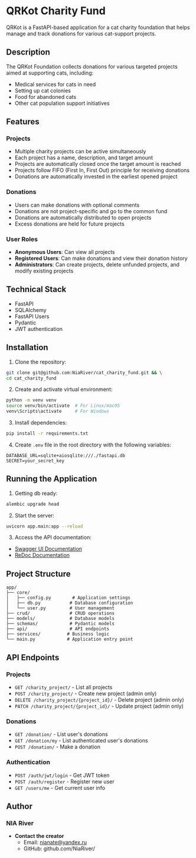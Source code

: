 # QRKot Charity Fund

QRKot is a FastAPI-based application for a cat charity foundation that helps manage and track donations for various cat-support projects.

## Description

The QRKot Foundation collects donations for various targeted projects aimed at supporting cats, including:
- Medical services for cats in need
- Setting up cat colonies
- Food for abandoned cats
- Other cat population support initiatives

## Features

### Projects
- Multiple charity projects can be active simultaneously
- Each project has a name, description, and target amount
- Projects are automatically closed once the target amount is reached
- Projects follow FIFO (First In, First Out) principle for receiving donations
- Donations are automatically invested in the earliest opened project

### Donations
- Users can make donations with optional comments
- Donations are not project-specific and go to the common fund
- Donations are automatically distributed to open projects
- Excess donations are held for future projects

### User Roles
- **Anonymous Users**: Can view all projects
- **Registered Users**: Can make donations and view their donation history
- **Administrators**: Can create projects, delete unfunded projects, and modify existing projects

## Technical Stack

- FastAPI
- SQLAlchemy
- FastAPI Users
- Pydantic
- JWT authentication

## Installation

1. Clone the repository:
```bash
git clone git@github.com:NiaRiver/cat_charity_fund.git && \
cd cat_charity_fund
```

2. Create and activate virtual environment:
```bash
python -m venv venv
source venv/bin/activate  # For Linux/macOS
venv\Scripts\activate     # For Windows
```

3. Install dependencies:
```bash
pip install -r requirements.txt
```

4. Create `.env` file in the root directory with the following variables:
```
DATABASE_URL=sqlite+aiosqlite:///./fastapi.db
SECRET=your_secret_key
```

## Running the Application

1. Getting db ready:
```bash
alembic upgrade head
```

2. Start the server:
```bash
uvicorn app.main:app --reload
```

3. Access the API documentation:
- [Swagger UI Documentation](http://localhost:8000/docs)
- [ReDoc Documentation](http://localhost:8000/redoc)

## Project Structure

```
app/
├── core/
│   ├── config.py        # Application settings
│   ├── db.py           # Database configuration
│   └── user.py         # User management
├── crud/               # CRUD operations
├── models/             # Database models
├── schemas/            # Pydantic models
├── api/                # API endpoints
├── services/          # Business logic
└── main.py            # Application entry point
```

## API Endpoints

### Projects
- `GET /charity_project/` - List all projects
- `POST /charity_project/` - Create new project (admin only)
- `DELETE /charity_project/{project_id}/` - Delete project (admin only)
- `PATCH /charity_project/{project_id}/` - Update project (admin only)

### Donations
- `GET /donation/` - List user's donations
- `GET /donation/my` - List authenticated user's donations
- `POST /donation/` - Make a donation

### Authentication
- `POST /auth/jwt/login` - Get JWT token
- `POST /auth/register` - Register new user
- `GET /users/me` - Get current user info

## Author

### NIA River

- **Contact the creator**
  - Email: [nianate@yandex.ru](mailto:nianate@yandex.ru)
  - GitHub: github.com/NiaRiver/